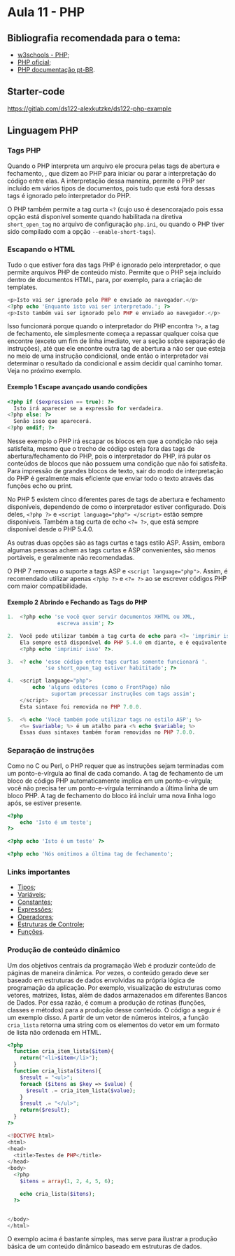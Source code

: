 # Aula 11 - PHP

## Bibliografia recomendada para o tema:

* [w3schools - PHP](https://www.w3schools.com/php/default.asp);
* [PHP oficial](http://php.net/);
* [PHP documentação pt-BR](http://php.net/manual/pt_BR/).

## Starter-code
https://gitlab.com/ds122-alexkutzke/ds122-php-example

## Linguagem PHP

### Tags PHP

Quando o PHP interpreta um arquivo ele procura pelas tags de abertura e fechamento, <?php e ?>, que dizem ao PHP para iniciar ou parar a interpretação do código entre elas. A interpretação dessa maneira, permite o PHP ser incluído em vários tipos de documentos, pois tudo que está fora dessas tags é ignorado pelo interpretador do PHP.

O PHP também permite a tag curta `<?` (cujo uso é desencorajado pois essa opção está disponível somente quando habilitada na diretiva `short_open_tag` no arquivo de configuração `php.ini`, ou quando o PHP tiver sido compilado com a opção `--enable-short-tags`).

### Escapando o HTML

Tudo o que estiver fora das tags PHP é ignorado pelo interpretador, o que permite arquivos PHP de conteúdo misto. Permite que o PHP seja incluído dentro de documentos HTML, para, por exemplo, para a criação de templates.

```php
<p>Isto vai ser ignorado pelo PHP e enviado ao navegador.</p>
<?php echo 'Enquanto isto vai ser interpretado.'; ?>
<p>Isto também vai ser ignorado pelo PHP e enviado ao navegador.</p>
```

Isso funcionará porque quando o interpretador do PHP encontra `?>`, a tag de fechamento, ele simplesmente começa a repassar qualquer coisa que encontre (exceto um fim de linha imediato, ver a seção sobre separação de instruções), até que ele encontre outra tag de abertura a não ser que esteja no meio de uma instrução condicional, onde então o interpretador vai determinar o resultado da condicional e assim decidir qual caminho tomar. Veja no próximo exemplo.

#### Exemplo 1 Escape avançado usando condições

```php
<?php if ($expression == true): ?>
  Isto irá aparecer se a expressão for verdadeira.
<?php else: ?>
  Senão isso que aparecerá.
<?php endif; ?>
```

Nesse exemplo o PHP irá escapar os blocos em que a condição não seja satisfeita, mesmo que o trecho de código esteja fora das tags de abertura/fechamento do PHP, pois o interpretador do PHP, irá pular os conteúdos de blocos que não possuem uma condição que não foi satisfeita.
Para impressão de grandes blocos de texto, sair do modo de interpretação do PHP é geralmente mais eficiente que enviar todo o texto através das funções echo ou print.


No PHP 5 existem cinco diferentes pares de tags de abertura e fechamento disponíveis, dependendo de como o interpretador estiver configurado. Dois deles, `<?php ?>` e `<script language="php"> </script>` estão sempre disponíveis. Também a tag curta de echo `<?= ?>`, que está sempre disponível desde o PHP 5.4.0.

As outras duas opções são as tags curtas e tags estilo ASP. Assim, embora algumas pessoas achem as tags curtas e ASP convenientes, são menos portáveis, e geralmente não recomendadas.

O PHP 7 removeu o suporte a tags ASP e `<script language="php">`. Assim, é recomendado utilizar apenas `<?php ?>` e `<?= ?>` ao se escrever códigos PHP com maior compatibilidade.

#### Exemplo 2 Abrindo e Fechando as Tags do PHP

```php
1.  <?php echo 'se você quer servir documentos XHTML ou XML,
                escreva assim'; ?>

2.  Você pode utilizar também a tag curta de echo para <?= 'imprimir isso' ?>.
    Ela sempre está disponível do PHP 5.4.0 em diante, e é equivalente a
    <?php echo 'imprimir isso' ?>.

3.  <? echo 'esse código entre tags curtas somente funcionará '.
            'se short_open_tag estiver habititado'; ?>

4.  <script language="php">
        echo 'alguns editores (como o FrontPage) não
              suportam processar instruções com tags assim';
    </script>
    Esta sintaxe foi removida no PHP 7.0.0.

5.  <% echo 'Você também pode utilizar tags no estilo ASP'; %>
    <%= $variable; %> é um atalho para <% echo $variable; %>
    Essas duas sintaxes também foram removidas no PHP 7.0.0.
```

### Separação de instruções 

Como no C ou Perl, o PHP requer que as instruções sejam terminadas com um ponto-e-vírgula ao final de cada comando. A tag de fechamento de um bloco de código PHP automaticamente implica em um ponto-e-vírgula; você não precisa ter um ponto-e-vírgula terminando a última linha de um bloco PHP. A tag de fechamento do bloco irá incluir uma nova linha logo após, se estiver presente.

```php
<?php
    echo 'Isto é um teste';
?>

<?php echo 'Isto é um teste' ?>

<?php echo 'Nós omitimos a última tag de fechamento';
```

### Links importantes

* [Tipos](http://php.net/manual/pt_BR/language.types.php);
* [Variáveis](http://php.net/manual/pt_BR/language.variables.php);
* [Constantes](http://php.net/manual/pt_BR/language.constants.php);
* [Expressões](http://php.net/manual/pt_BR/language.expressions.php);
* [Operadores](http://php.net/manual/pt_BR/language.operators.php);
* [Estruturas de
  Controle](http://php.net/manual/pt_BR/language.control-structures.php);
* [Funções](http://php.net/manual/pt_BR/language.functions.php).

### Produção de conteúdo dinâmico

Um dos objetivos centrais da programação Web é produzir conteúdo de páginas de
maneira dinâmica. Por vezes, o conteúdo gerado deve ser baseado em estruturas de
dados envolvidas na própria lógica de programação da aplicação. Por exemplo,
visualização de estruturas como vetores, matrizes, listas, além de dados
armazenados em diferentes Bancos de Dados. Por essa razão, é comum a produção de
rotinas (funções, classes e métodos) para a produção desse conteúdo. O código a
seguir é um exemplo disso. A partir de um vetor de números inteiros, a função
`cria_lista` retorna uma string com os elementos do vetor em um formato de lista
não ordenada em HTML.

```php
<?php
  function cria_item_lista($item){
    return("<li>$item</li>");
  }
  function cria_lista($itens){
    $result = "<ul>";
    foreach ($itens as $key => $value) {
      $result .= cria_item_lista($value);
    }
    $result .= "</ul>";
    return($result);
  }
?>

<!DOCTYPE html>
<html>
<head>
  <title>Testes de PHP</title>
</head>
<body>
  <?php
    $itens = array(1, 2, 4, 5, 6);

    echo cria_lista($itens);
  ?>


</body>
</html>
```

O exemplo acima é bastante simples, mas serve para ilustrar a produção básica de
um conteúdo dinâmico baseado em estruturas de dados.

